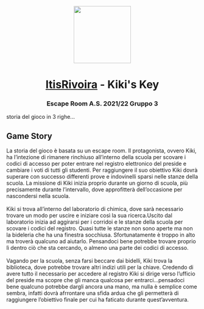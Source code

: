 <br>
<div align="center">
<!-- Title: -->
  <a href="https://github.com/itisrivoira/">
    <img src="https://raw.githubusercontent.com/itisrivoira/KikisKey/main/sitoWeb/assets/img/main/logo.png" height="150">
  </a>
  <h1><a href="https://github.com/itisrivoira/">ItisRivoira</a> - Kiki's Key</h1>

<!-- Short description: -->
  <h3>Escape Room A.S. 2021/22 Gruppo 3</h3>
</div>

storia del gioco in 3 righe...

## Game Story

La storia del gioco è basata su un escape room. Il protagonista, ovvero Kiki, ha l’intezione di rimanere rinchiuso all’interno della scuola per scovare i codici di accesso per poter entrare nel registro elettronico del preside e cambiare i voti di tutti gli studenti. Per raggiungere il suo obiettivo Kiki dovrà superare con successo differenti prove e indovinelli sparsi nelle stanze della scuola. La missione di Kiki inizia proprio durante un giorno di scuola, più precisamente durante l’intervallo, dove approfitterà dell’occasione per nascondersi nella scuola.
<br/><br/>
Kiki si trova all’interno del laboratorio di chimica, dove sarà necessario trovare un modo per uscire e iniziare così la sua ricerca.Uscito dal laboratorio inizia ad aggirarsi per i corridoi e le stanze della scuola per scovare i codici del registro. Quasi tutte le stanze non sono aperte ma non la bideleria che ha una finestra socchiusa. Sfortunatamente è troppo in alto ma troverà qualcuno ad aiutarlo. Pensandoci bene potrebbe trovare proprio lì dentro ciò che sta cercando, o almeno una parte dei codici di accesso.
<br/><br/>
Vagando per la scuola, senza farsi beccare dai bidelli, Kiki trova la biblioteca, dove potrebbe trovare altri indizi utili per la chiave. Credendo di avere tutto il necessario per accedere al registro Kiki si dirige verso l’ufficio del preside ma scopre che gli manca qualcosa per entrarci...pensadoci bene qualcuno potrebbe dargli ancora una mano, ma nulla è semplice come sembra, infatti dovrà afrrontare una sfida ardua che gli permetterà di raggiungere l’obiettivo finale per cui ha faticato durante quest’avventura.
